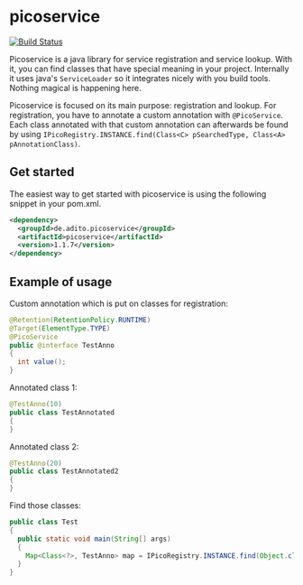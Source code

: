 # picoservice
[![Build Status](https://travis-ci.org/aditosoftware/picoservice.svg?branch=master)](https://travis-ci.org/aditosoftware/picoservice)


Picoservice is a java library for service registration and service lookup. With it, you can find classes that have special meaning in your project. Internally it uses java's `ServiceLoader` so it integrates nicely with you build tools. Nothing magical is happening here.

Picoservice is focused on its main purpose: registration and lookup. For registration, you have to annotate a custom annotation with `@PicoService`. Each class annotated with that custom annotation can afterwards be found by using `IPicoRegistry.INSTANCE.find(Class<C> pSearchedType, Class<A> pAnnotationClass)`.

Get started
------------
The easiest way to get started with picoservice is using the following snippet in your pom.xml.
```xml
<dependency>
  <groupId>de.adito.picoservice</groupId>
  <artifactId>picoservice</artifactId>
  <version>1.1.7</version>
</dependency>
```

Example of usage
----------------

Custom annotation which is put on classes for registration:
```java
@Retention(RetentionPolicy.RUNTIME)
@Target(ElementType.TYPE)
@PicoService
public @interface TestAnno
{
  int value();
}
```

Annotated class 1:
```java
@TestAnno(10)
public class TestAnnotated
{
}
```

Annotated class 2:
```java
@TestAnno(20)
public class TestAnnotated2
{
}
```

Find those classes:
```java
public class Test
{
  public static void main(String[] args)
  {
    Map<Class<?>, TestAnno> map = IPicoRegistry.INSTANCE.find(Object.class, TestAnno.class);
  }
}
```
